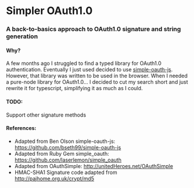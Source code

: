 # Simpler OAuth1.0
### A back-to-basics approach to OAuth1.0 signature and string generation

#### Why?
A few months ago I struggled to find a typed library for OAuth1.0 authentication.  Eventually I just used decided to use [simple-oauth-js](https://github.com/bseth99/simple-oauthjs).
However, that library was written to be used in the browser.  When I needed a pure-node library for OAuth1.0... I decided to cut my search short and just rewrite it for typescript, simplifying it as much as I could.

#### TODO: 
Support other signature methods


#### References:
- Adapted from Ben Olson simple-oauth-js: https://github.com/bseth99/simple-oauth-js
- Adapted from Ruby Gem simple_oauth: https://github.com/laserlemon/simple_oauth
- Adapted from OAuthSimple: http://unitedHeroes.net/OAuthSimple
- HMAC-SHA1 Signature code adapted from http://pajhome.org.uk/crypt/md5

